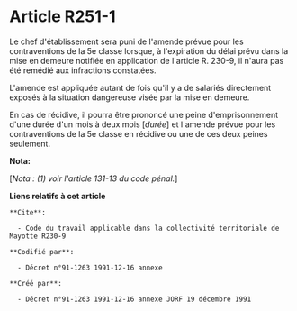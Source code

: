 # Article R251-1

Le chef d'établissement sera puni de l'amende prévue pour les contraventions de la 5e classe lorsque, à l'expiration du délai
prévu dans la mise en demeure notifiée en application de l'article R. 230-9, il n'aura pas été remédié aux infractions
constatées.

L'amende est appliquée autant de fois qu'il y a de salariés directement exposés à la situation dangereuse visée par la mise
en demeure.

En cas de récidive, il pourra être prononcé une peine d'emprisonnement d'une durée d'un mois à deux mois [*durée*] et
l'amende prévue pour les contraventions de la 5e classe en récidive ou une de ces deux peines seulement.

**Nota:**

[*Nota : (1) voir l'article 131-13 du code pénal.*]

**Liens relatifs à cet article**

	**Cite**:

	  - Code du travail applicable dans la collectivité territoriale de Mayotte R230-9

	**Codifié par**:

	  - Décret n°91-1263 1991-12-16 annexe

	**Créé par**:

	  - Décret n°91-1263 1991-12-16 annexe JORF 19 décembre 1991
